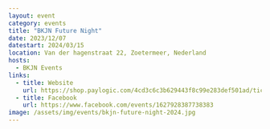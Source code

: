 ```yaml
---
layout: event
category: events
title: "BKJN Future Night"
date: 2023/12/07
datestart: 2024/03/15
location: Van der hagenstraat 22, Zoetermeer, Nederland
hosts:
  - BKJN Events
links:
  - title: Website
    url: https://shop.paylogic.com/4cd3c6c3b629443f8c99e283def501ad/tickets
  - title: Facebook
    url: https://www.facebook.com/events/1627928387738383
image: /assets/img/events/bkjn-future-night-2024.jpg
---
```

